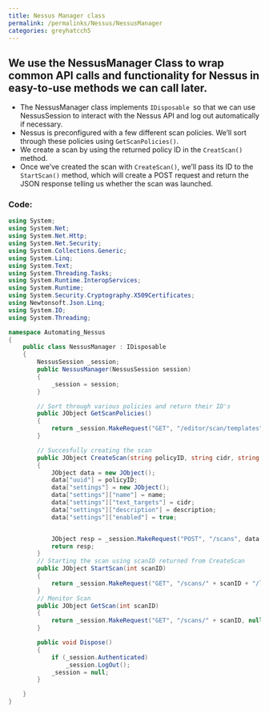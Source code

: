 ```yaml
---
title: Nessus Manager class
permalink: /permalinks/Nessus/NessusManager
categories: greyhatcch5
---
```


## We use the NessusManager Class to wrap common API calls and functionality for Nessus in easy-to-use methods we can call later.

* The NessusManager class implements `IDisposable `so that we can use NessusSession to interact with the Nessus API and log out automatically if necessary.
* Nessus is preconfigured with a few different scan policies. We’ll sort through these policies using `GetScanPolicies()`.
* We create a scan by using the returned policy ID in the `CreatScan()` method. 
* Once we’ve created the scan with `CreateScan()`, we’ll pass its ID to the `StartScan()` method, which will create a POST request and return the JSON response telling us whether the scan was launched.


### Code: 

```csharp
using System;
using System.Net;
using System.Net.Http;
using System.Net.Security;
using System.Collections.Generic;
using System.Linq;
using System.Text;
using System.Threading.Tasks;
using System.Runtime.InteropServices;
using System.Runtime;
using System.Security.Cryptography.X509Certificates;
using Newtonsoft.Json.Linq;
using System.IO;
using System.Threading;

namespace Automating_Nessus
{
    public class NessusManager : IDisposable
    {
        NessusSession _session;
        public NessusManager(NessusSession session)
        {
            _session = session;
        }

        // Sort through various policies and return their ID's
        public JObject GetScanPolicies()
        {
            return _session.MakeRequest("GET", "/editor/scan/templates", null, _session.Token);
        }

        // Succesfully creating the scan
        public JObject CreateScan(string policyID, string cidr, string name, string description)
        {
            JObject data = new JObject();
            data["uuid"] = policyID;
            data["settings"] = new JObject();
            data["settings"]["name"] = name;
            data["settings"]["text_targets"] = cidr;
            data["settings"]["description"] = description;
            data["settings"]["enabled"] = true;


            JObject resp = _session.MakeRequest("POST", "/scans", data, _session.Token);
            return resp;
        }
        // Starting the scan using scanID returned from CreateScan
        public JObject StartScan(int scanID)
        {
            return _session.MakeRequest("GET", "/scans/" + scanID + "/launch", null, _session.Token);
        }
        // Monitor Scan
        public JObject GetScan(int scanID)
        {
            return _session.MakeRequest("GET", "/scans/" + scanID, null, _session.Token);
        }

        public void Dispose()
        {
            if (_session.Authenticated)
                _session.LogOut();
            _session = null;
        }

    }
}
```